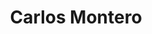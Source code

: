 ---
title: "Carlos Montero"
url: /amorebieta-etxano/carlos-montero-txiki-otaegi-kalea/
shop: muebles
---